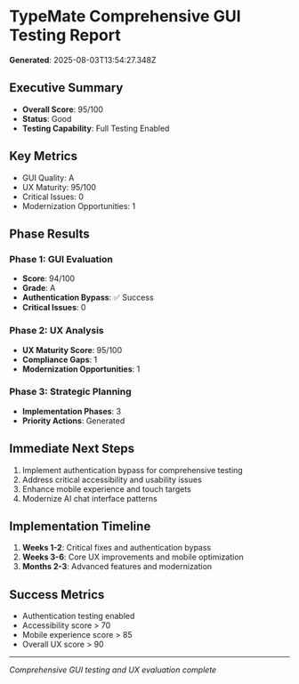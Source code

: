 # TypeMate Comprehensive GUI Testing Report
**Generated**: 2025-08-03T13:54:27.348Z

## Executive Summary
- **Overall Score**: 95/100
- **Status**: Good
- **Testing Capability**: Full Testing Enabled

## Key Metrics
- GUI Quality: A
- UX Maturity: 95/100
- Critical Issues: 0
- Modernization Opportunities: 1

## Phase Results

### Phase 1: GUI Evaluation
- **Score**: 94/100
- **Grade**: A
- **Authentication Bypass**: ✅ Success
- **Critical Issues**: 0

### Phase 2: UX Analysis  
- **UX Maturity Score**: 95/100
- **Compliance Gaps**: 1
- **Modernization Opportunities**: 1

### Phase 3: Strategic Planning
- **Implementation Phases**: 3
- **Priority Actions**: Generated

## Immediate Next Steps
1. Implement authentication bypass for comprehensive testing
2. Address critical accessibility and usability issues
3. Enhance mobile experience and touch targets
4. Modernize AI chat interface patterns

## Implementation Timeline
1. **Weeks 1-2**: Critical fixes and authentication bypass
2. **Weeks 3-6**: Core UX improvements and mobile optimization  
3. **Months 2-3**: Advanced features and modernization

## Success Metrics
- Authentication testing enabled
- Accessibility score > 70
- Mobile experience score > 85
- Overall UX score > 90

---
*Comprehensive GUI testing and UX evaluation complete*
